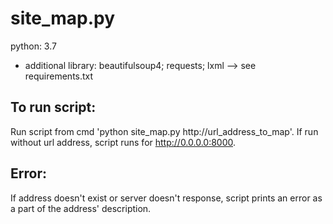 # site_map.py

python: 3.7
- additional library: beautifulsoup4; requests; lxml --> see requirements.txt

## To run script: 
Run script from cmd 'python site_map.py http://url_address_to_map'.
If run without url address, script runs for http://0.0.0.0:8000.


## Error:
If address doesn't exist or server doesn't response, script prints an error as a part of the address' description.
					   	